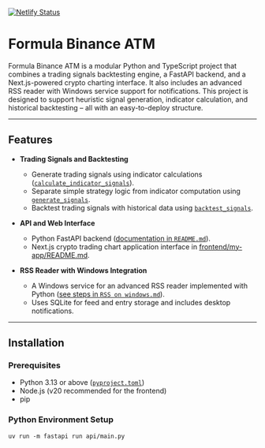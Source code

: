[![Netlify Status](https://api.netlify.com/api/v1/badges/11b3c195-eb26-4035-bbee-3ed36bcc5601/deploy-status)](https://app.netlify.com/sites/astonishing-klepon-cbc7e9/deploys)
# Formula Binance ATM

Formula Binance ATM is a modular Python and TypeScript project that combines a trading signals backtesting engine, a FastAPI backend, and a Next.js-powered crypto charting interface. It also includes an advanced RSS reader with Windows service support for notifications. This project is designed to support heuristic signal generation, indicator calculation, and historical backtesting – all with an easy-to-deploy structure.

---

## Features

- **Trading Signals and Backtesting**  
  - Generate trading signals using indicator calculations ([`calculate_indicator_signals`](#placeholder)).
  - Separate simple strategy logic from indicator computation using [`generate_signals`](#placeholder).
  - Backtest trading signals with historical data using [`backtest_signals`](#placeholder).

- **API and Web Interface**  
  - Python FastAPI backend ([documentation in `README.md`](README.md)).
  - Next.js crypto trading chart application interface in [frontend/my-app/README.md](frontend/my-app/README.md).

- **RSS Reader with Windows Integration**  
  - A Windows service for an advanced RSS reader implemented with Python ([see steps in `RSS on windows.md`](RSS%20on%20windows.md)).
  - Uses SQLite for feed and entry storage and includes desktop notifications.

---

## Installation

### Prerequisites

- Python 3.13 or above ([`pyproject.toml`](pyproject.toml))
- Node.js (v20 recommended for the frontend)
- pip

### Python Environment Setup

```
uv run -m fastapi run api/main.py
```
